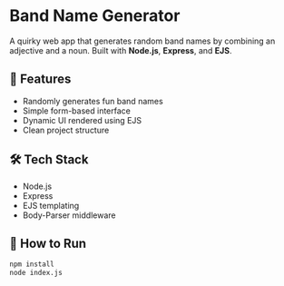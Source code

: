 # Band Name Generator

A quirky web app that generates random band names by combining an adjective and a noun. Built with **Node.js**, **Express**, and **EJS**.

## 🚀 Features
- Randomly generates fun band names
- Simple form-based interface
- Dynamic UI rendered using EJS
- Clean project structure

## 🛠️ Tech Stack
- Node.js
- Express
- EJS templating
- Body-Parser middleware

## 🧪 How to Run
```bash
npm install
node index.js
